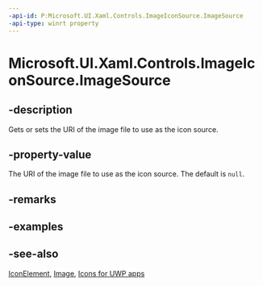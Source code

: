 ```yaml
---
-api-id: P:Microsoft.UI.Xaml.Controls.ImageIconSource.ImageSource
-api-type: winrt property
---
```


# Microsoft.UI.Xaml.Controls.ImageIconSource.ImageSource

<!--
public Windows.UI.Xaml.Media.ImageSource ImageSource { get; set; }
-->

## -description

Gets or sets the URI of the image file to use as the icon source.

## -property-value

The URI of the image file to use as the icon source. The default is `null`.

## -remarks

## -examples

## -see-also

[IconElement](iconelement.md), [Image](image.md), [Icons for UWP apps](/windows/uwp/style/icons)
